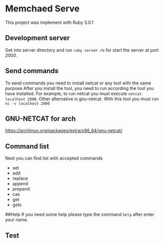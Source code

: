 # Memchaed Serve
This project was implement with Ruby 3.0.1


## Development server
Get into server directory and run `ruby server.rb` for start the server at port 2000.

## Send commands
To send commands you need to install netcat or any tool with the same purpose
After you install the tool, you need to run according the tool you have installed. For example, to run netcat
you must execute `netcat localhost 2000`.
Other alternative is gnu-netcat. With this tool you must run `nc -v localhost 2000 `

## GNU-NETCAT for arch
https://archlinux.org/packages/extra/x86_64/gnu-netcat/

## Command list
Next you can find list with accepted commands
* set
* add
* replace
* append
* prepend
* cas
* get
* gets

##Help
If you need some help please type the command `help` after enter your name.
## Test

